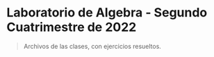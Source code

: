 # Laboratorio de Algebra - Segundo Cuatrimestre de 2022

> Archivos de las clases, con ejercicios resueltos.


